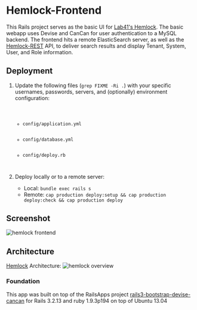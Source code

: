 # Hemlock-Frontend
This Rails project serves as the basic UI for [Lab41's Hemlock](http://lab41.github.io/Hemlock).  The basic webapp uses Devise and CanCan for user authentication to a MySQL backend.  The frontend hits a remote ElasticSearch server, as well as the [Hemlock-REST](http://lab41.github.io/Hemlock-REST) API, to deliver search results and display Tenant, System, User, and Role information.

## Deployment
<ol>
<li>Update the following files (<code>grep FIXME -Ri .</code>) with your specific usernames, passwords, servers, and (optionally) environment configuration:
<code><br>
<ul>
    <li>config/application.yml</li>
    <li>config/database.yml</li>
    <li>config/deploy.rb</li>
    </ul>
</code>
</li>

<li>Deploy locally or to a remote server:</li>
    <ul>
    <li>Local: <code>bundle exec rails s</code></li>
    <li>Remote: <code>cap production deploy:setup && cap production deploy:check && cap production deploy</code></li>
    </ul>
</ol>

## Screenshot
![hemlock frontend](https://raw.github.com/Lab41/Hemlock-Frontend/master/app/assets/images/about/screenshot_frontend.png "Hemlock Frontend")

## Architecture
[Hemlock](http://lab41.github.io/Hemlock) Architecture:
![hemlock overview](https://raw.github.com/Lab41/Hemlock/master/docs/images/overview_hemlock.png "Hemlock Overview")

### Foundation
This app was built on top of the RailsApps project [rails3-bootstrap-devise-cancan](https://github.com/RailsApps/rails3-bootstrap-devise-cancan) for Rails 3.2.13 and ruby 1.9.3p194 on top of Ubuntu 13.04
